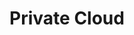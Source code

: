 ---
title: Private Cloud
slug: private-cloud
excerpt: Guides d'utilisation de votre Private Cloud
sections: Premiers pas, Gestion des machines virtuelles, Fonctionnalités OVH, NSX, Fonctionnalités VMware vSphere, Outils de migration des Machines Virtuelles, Services et options OVH, Zerto, vRops, FAQ
---